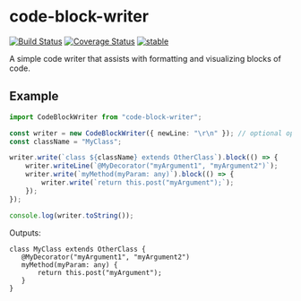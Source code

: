 code-block-writer
=================

[![Build Status](https://travis-ci.org/dsherret/code-block-writer.svg)](https://travis-ci.org/dsherret/code-block-writer)
[![Coverage Status](https://coveralls.io/repos/dsherret/code-block-writer/badge.svg?branch=master&service=github)](https://coveralls.io/github/dsherret/code-block-writer?branch=master)
[![stable](http://badges.github.io/stability-badges/dist/stable.svg)](http://github.com/badges/stability-badges)

A simple code writer that assists with formatting and visualizing blocks of code.

## Example

```typescript
import CodeBlockWriter from "code-block-writer";

const writer = new CodeBlockWriter({ newLine: "\r\n" }); // optional options (newLine defaults to "\n")
const className = "MyClass";

writer.write(`class ${className} extends OtherClass`).block(() => {
    writer.writeLine(`@MyDecorator("myArgument1", "myArgument2")`);
    writer.write(`myMethod(myParam: any)`).block(() => {
        writer.write(`return this.post("myArgument");`);
    });
});

console.log(writer.toString());
```

Outputs:

```text
class MyClass extends OtherClass {
   @MyDecorator("myArgument1", "myArgument2")
   myMethod(myParam: any) {
       return this.post("myArgument");
   }
}
```